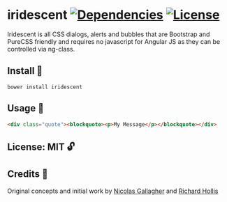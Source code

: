 # iridescent [![Dependencies](http://badgr.co/dependencies/None.png?bg=%2343d100)](#) [![License](http://badgr.co/use/MIT.png?bg=%2343d100)](#licensemit)

Iridescent is all CSS dialogs, alerts and bubbles that are Bootstrap and PureCSS friendly and requires no javascript for Angular JS as they can be controlled via ng-class.


## Install :hammer:

```
bower install iridescent
```

## Usage :wrench:

```html
<div class="quote"><blockquote><p>My Message</p></blockquote></div>
```

## License: MIT :unlock:

## Credits :busts_in_silhouette:

Original concepts and initial work by [Nicolas Gallagher](http://nicolasgallagher.com) and [Richard Hollis](https://github.com/richhollis)
